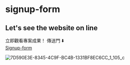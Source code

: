 # signup-form

## Let's see the website on line   
立即觀看專案成果！
傳送門 ⬇️    
[Signup-form](https://signup-form-rouge.vercel.app/)

![7D590E3E-8345-4C9F-BC4B-1331BF8EC6CC_1_105_c](https://user-images.githubusercontent.com/87320011/169659179-4059378a-a0d5-4695-b599-edca6275190b.jpeg)
